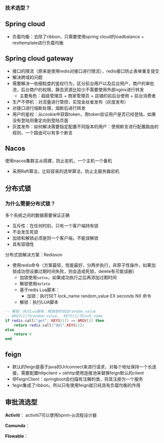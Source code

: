 ### 技术选型？

## Spring cloud

+ 负载均衡：去除了ribbon，只需要使用spring cloud的loadbalance + resttemplate进行负载均衡

## Spring cloud gateway

+ 接口的限流（原来是使用redis对接口进行限流），redis接口防止表单重复提交
+ 解决跨域的问题
+ 需要解决一些细粒度的鉴权行为，区分前台用户以及后台用户，商户的审批流，后台商户的权限，静态资源比较少不需要使用外部nginx进行转发
  + 主要角色：超级管理员 + 商家管理员 + 店铺的前后台使用 + 前台消费者
+ 生产不停机：对流量进行管控，实现金丝雀发布（灰度发布）
+ 对接口进行熔断处理，熔断后进行转发
+ 用户的鉴权：从cookie中获取token，用token验证用户是否已经登陆，如果没有登陆则重定向到登陆页面
+ 灰度发布：如何解决需要指定配置不同版本的用户：使用断言进行配置路由的规则，一个路由可以有多个断言

## Nacos

使用nacos集群主从搭建，防止宕机，一个主机一个备机

+ 采用Raft算法，比较容易的选举算法，防止主服务器宕机

## 分布式锁

### 为什么需要分布式锁？

多个系统之间的数据需要保证正确

+ 互斥性：在任何时刻，只有一个客户端持有锁
+ 不会发生死锁
+ 加锁和解锁必须是同一个客户端，不能误解锁
+ 具有容错性

分布式锁解决方案：Redisson

+ 使用redis命令（方案最轻，性能最好，分两步执行，非原子性操作，如果加锁成功但设置过期时间失败，则会造成死锁，delete有可能误删）
  + 加锁使用`setnx`，如果成功执行之后再添加过期时间
  + 解锁使用`delete`
  + 基于redis Lua脚本：
      + 加锁：执行SET lock_name random_value EX seconds NX 命令
  + 解锁：执行LUA脚本

 ```lua
 -- 解锁：执行Lua脚本，释放锁时验证random_value 
 -- ARGV[1]为random_value,  KEYS[1]为lock_name
 if redis.call("get", KEYS[1]) == ARGV[1] then
     return redis.call("del",KEYS[1])
 else
     return 0
 end
 ```

## feign

+ 默认的feign是基于java的Urlconnect来进行请求，对每个地址保持一个长连接，需要配置httpclient + okhttp使用连接池来替换feign默认的client
+ @FeignClient：springboot会扫描有注解的类，将其注册为一个服务
+ fegin集成了ribbon，所以只有使用feign就已经具有负载均衡的作用

## 审批流选型

**Activiti**： activiti7可以使用bpnm-js流程设计器

**Camunda**：

**Flowable**：